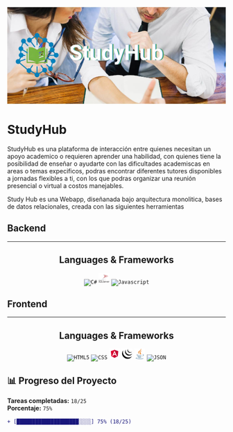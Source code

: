 ![banner](https://github.com/Web-avanzada/.github/blob/main/Img/LogoStudyHub1-01.jpg)

# StudyHub

StudyHub es una plataforma de interacción entre quienes necesitan un apoyo academico o requieren aprender una habilidad, con quienes tiene la posibilidad de enseñar o ayudarte con las dificultades academiscas en areas o temas expecificos, podras encontrar diferentes tutores disponibles a jornadas flexibles a ti, con los que podras organizar una reunión presencial o virtual a costos manejables.

Study Hub es una Webapp, diseñanada bajo arquitectura monolitica, bases de datos relacionales, creada con las siguientes herramientas

## Backend
<hr>
<h2 align="center">Languages & Frameworks </h2>
<p align="center">
  <code><img title="C#" height="25" src="https://github.com/zumrudu-anka/zumrudu-anka/blob/master/images/cSharp.svg"></code>
  <code><img title="SQL Server" height="25" src="https://raw.githubusercontent.com/Web-avanzada/.github/b41ccfd564a4996a20274e0e960210fd6761eac2/Img/microsoft-sql-server-logo-svgrepo-com.svg"></code>
  <code><img title="Javascript" height="25" src="https://github.com/zumrudu-anka/zumrudu-anka/blob/master/images/javascript.svg"></code>
</p>

## Frontend
<hr>
<h2 align="center">Languages & Frameworks </h2>
<p align="center">
  <code><img title="HTML5" height="25" src="https://github.com/zumrudu-anka/zumrudu-anka/blob/master/images/html5.svg"></code>
  <code><img title="CSS" height="25" src="https://github.com/zumrudu-anka/zumrudu-anka/blob/master/images/css.svg"></code>
  <code><img title="AngularJS" height="25" src="https://raw.githubusercontent.com/Web-avanzada/.github/4995d0b8314c487d1c861600596f8197a0c487d2/Img/angular-svgrepo-com.svg"></code>
  <code><img title="JQuery" height="25" src="https://raw.githubusercontent.com/Web-avanzada/.github/35bce9560dd8ba87e1735c8812ad0bb7589fb864/Img/jquery-svgrepo-com.svg"></code>
  <code><img title="Java" height="25" src="https://raw.githubusercontent.com/Web-avanzada/.github/35bce9560dd8ba87e1735c8812ad0bb7589fb864/Img/java-svgrepo-com.svg"></code>
  <code><img title="JSON" height="25" src="https://github.com/zumrudu-anka/zumrudu-anka/blob/master/images/json.svg"></code>
  </p>

## 📊 Progreso del Proyecto

**Tareas completadas:** `18/25`  
**Porcentaje:** `75%`  

```diff
+ [████████████████████░░░░] 75% (18/25)

